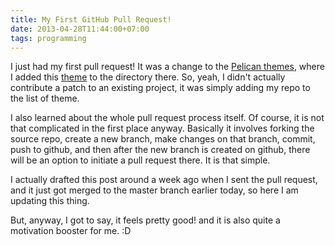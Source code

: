 ```yaml
---
title: My First GitHub Pull Request!
date: 2013-04-28T11:44:00+07:00
tags: programming
---
```


I just had my first pull request! It was a change to the [Pelican themes][l1], where I added this [theme][l2] to the directory there. So, yeah, I didn't actually contribute a patch to an existing project, it was simply adding my repo to the list of theme.

I also learned about the whole pull request process itself. Of course, it is not that complicated in the first place anyway. Basically it involves forking the source repo, create a new branch, make changes on that branch, commit, push to github, and then after the new branch is created on github, there will be an option to initiate a pull request there. It is that simple.

I actually drafted this post around a week ago when I sent the pull request, and it just got merged to the master branch earlier today, so here I am updating this thing.

But, anyway, I got to say, it feels pretty good! and it is also quite a motivation booster for me. :D

[l1]: https://github.com/getpelican/pelican-themes
[l2]: https://github.com/hdra/pelican-cait
